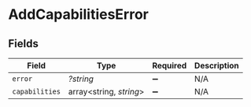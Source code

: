 # AddCapabilitiesError


## Fields

| Field                   | Type                    | Required                | Description             |
| ----------------------- | ----------------------- | ----------------------- | ----------------------- |
| `error`                 | *?string*               | :heavy_minus_sign:      | N/A                     |
| `capabilities`          | array<string, *string*> | :heavy_minus_sign:      | N/A                     |